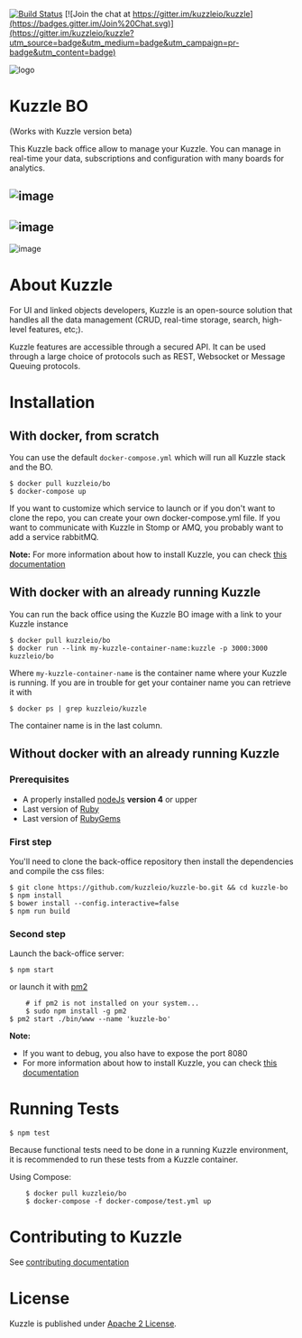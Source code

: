[![Build Status](https://travis-ci.org/kuzzleio/kuzzle-bo.svg?branch=master)](https://travis-ci.org/kuzzleio/kuzzle-bo)
[![Join the chat at https://gitter.im/kuzzleio/kuzzle](https://badges.gitter.im/Join%20Chat.svg)](https://gitter.im/kuzzleio/kuzzle?utm_source=badge&utm_medium=badge&utm_campaign=pr-badge&utm_content=badge)

![logo](https://raw.githubusercontent.com/kuzzleio/kuzzle/master/docs/images/logo.png)

# Kuzzle BO

(Works with Kuzzle version beta)

This Kuzzle back office allow to manage your Kuzzle. You can manage in real-time your data, subscriptions and configuration with many boards for analytics.

![image](https://raw.githubusercontent.com/kuzzleio/kuzzle-bo/master/docs/images/metrics.png)
---
![image](https://raw.githubusercontent.com/kuzzleio/kuzzle-bo/master/docs/images/realtime.png)
---
![image](https://raw.githubusercontent.com/kuzzleio/kuzzle-bo/master/docs/images/realtime.png)

# About Kuzzle

For UI and linked objects developers, Kuzzle is an open-source solution that handles all the data management
(CRUD, real-time storage, search, high-level features, etc;).

Kuzzle features are accessible through a secured API. It can be used through a large choice of protocols such as REST, Websocket or Message Queuing protocols.

# Installation

## With docker, from scratch

You can use the default `docker-compose.yml` which will run all Kuzzle stack and the BO.

    $ docker pull kuzzleio/bo
    $ docker-compose up

If you want to customize which service to launch or if you don't want to clone the repo, you can create your own docker-compose.yml file.
If you want to communicate with Kuzzle in Stomp or AMQ, you probably want to add a service rabbitMQ.

**Note:** For more information about how to install Kuzzle, you can check [this documentation](https://github.com/kuzzleio/kuzzle/blob/master/docs/installation.md)

## With docker with an already running Kuzzle

You can run the back office using the Kuzzle BO image with a link to your Kuzzle instance

    $ docker pull kuzzleio/bo
    $ docker run --link my-kuzzle-container-name:kuzzle -p 3000:3000 kuzzleio/bo

Where `my-kuzzle-container-name` is the container name where your Kuzzle is running. If you are in trouble for get your container name you can retrieve it with

    $ docker ps | grep kuzzleio/kuzzle

The container name is in the last column.

## Without docker with an already running Kuzzle

### Prerequisites

* A properly installed [nodeJs](https://nodejs.org/en/download/package-manager/) **version 4** or upper
* Last version of [Ruby](https://www.ruby-lang.org/en/documentation/installation/)
* Last version of [RubyGems](https://rubygems.org/pages/download)

### First step

You'll need to clone the back-office repository then install the dependencies and compile the css files:

	$ git clone https://github.com/kuzzleio/kuzzle-bo.git && cd kuzzle-bo
	$ npm install
	$ bower install --config.interactive=false
	$ npm run build

### Second step

Launch the back-office server:

	$ npm start

or launch it with [pm2](http://pm2.keymetrics.io/)

        # if pm2 is not installed on your system...
        $ sudo npm install -g pm2
	$ pm2 start ./bin/www --name 'kuzzle-bo'

**Note:**
* If you want to debug, you also have to expose the port 8080
* For more information about how to install Kuzzle, you can check [this documentation](https://github.com/kuzzleio/kuzzle/blob/master/docs/installation.md)

# Running Tests

    $ npm test

Because functional tests need to be done in a running Kuzzle environment, it is recommended to run these tests from a Kuzzle container.

Using Compose:

```
    $ docker pull kuzzleio/bo
    $ docker-compose -f docker-compose/test.yml up
```

# Contributing to Kuzzle

See [contributing documentation](./CONTRIBUTING.md)

# License

Kuzzle is published under [Apache 2 License](LICENSE.md).
